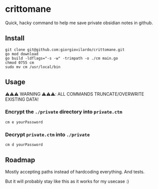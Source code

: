 # crittomane

Quick, hacky command to help me save private obsidian notes in github.

## Install

```shell
git clone git@github.com:giorgiovilardo/crittomane.git
go mod download
go build -ldflags="-s -w" -trimpath -o ./cm main.go
chmod 0755 cm
sudo mv cm /usr/local/bin
```

## Usage

⚠️⚠️⚠️ WARNING ⚠️⚠️⚠️: ALL COMMANDS TRUNCATE/OVERWRITE EXISTING DATA!

### Encrypt the `./private` directory into `private.ctm`

```shell
cm e yourPassword
```

### Decrypt `private.ctm` into `./private`

```shell
cm d yourPassword
```

## Roadmap

Mostly accepting paths instead of hardcoding everything. And tests.

But it will probably stay like this as it works for my usecase :)
